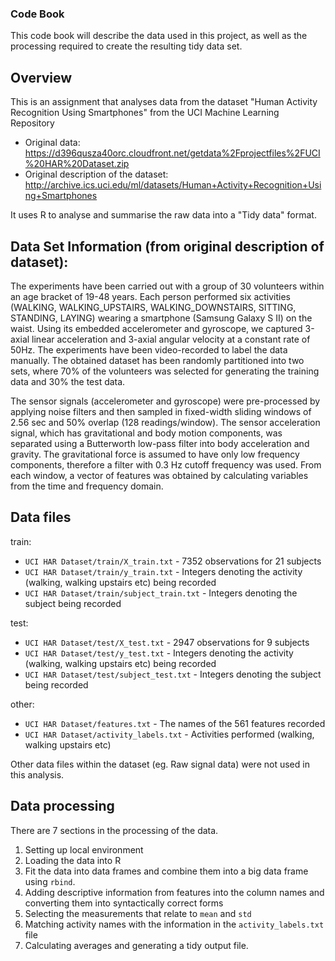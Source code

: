 ### Code Book

This code book will describe the data used in this project, as well as the processing required to create the resulting tidy data set.

## Overview

This is an assignment that analyses data from the dataset "Human Activity Recognition Using Smartphones" from the UCI Machine Learning Repository

- Original data: https://d396qusza40orc.cloudfront.net/getdata%2Fprojectfiles%2FUCI%20HAR%20Dataset.zip
- Original description of the dataset: http://archive.ics.uci.edu/ml/datasets/Human+Activity+Recognition+Using+Smartphones

It uses R to analyse and summarise the raw data into a "Tidy data" format.

## Data Set Information (from original description of dataset):

The experiments have been carried out with a group of 30 volunteers within an age bracket of 19-48 years. Each person performed six activities (WALKING, WALKING_UPSTAIRS, WALKING_DOWNSTAIRS, SITTING, STANDING, LAYING) wearing a smartphone (Samsung Galaxy S II) on the waist. Using its embedded accelerometer and gyroscope, we captured 3-axial linear acceleration and 3-axial angular velocity at a constant rate of 50Hz. The experiments have been video-recorded to label the data manually. The obtained dataset has been randomly partitioned into two sets, where 70% of the volunteers was selected for generating the training data and 30% the test data. 

The sensor signals (accelerometer and gyroscope) were pre-processed by applying noise filters and then sampled in fixed-width sliding windows of 2.56 sec and 50% overlap (128 readings/window). The sensor acceleration signal, which has gravitational and body motion components, was separated using a Butterworth low-pass filter into body acceleration and gravity. The gravitational force is assumed to have only low frequency components, therefore a filter with 0.3 Hz cutoff frequency was used. From each window, a vector of features was obtained by calculating variables from the time and frequency domain.

## Data files

train: 
- `UCI HAR Dataset/train/X_train.txt` - 7352 observations for 21 subjects
- `UCI HAR Dataset/train/y_train.txt` - Integers denoting the activity (walking, walking upstairs etc) being recorded
- `UCI HAR Dataset/train/subject_train.txt` - Integers denoting the subject being recorded

test: 
- `UCI HAR Dataset/test/X_test.txt` - 2947 observations for 9 subjects
- `UCI HAR Dataset/test/y_test.txt` - Integers denoting the activity (walking, walking upstairs etc) being recorded
- `UCI HAR Dataset/test/subject_test.txt` - Integers denoting the subject being recorded

other:
- `UCI HAR Dataset/features.txt` - The names of the 561 features recorded
- `UCI HAR Dataset/activity_labels.txt` - Activities performed (walking, walking upstairs etc)

Other data files within the dataset (eg. Raw signal data) were not used in this analysis. 

## Data processing

There are 7 sections in the processing of the data.

1. Setting up local environment
2. Loading the data into R
3. Fit the data into data frames and combine them into a big data frame using `rbind`.
4. Adding descriptive information from features into the column names and converting them into syntactically correct forms
5. Selecting the measurements that relate to `mean` and `std`
6. Matching activity names with the information in the `activity_labels.txt` file
7. Calculating averages and generating a tidy output file. 

